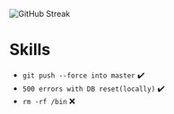 ![GitHub Streak](https://streak-stats.demolab.com?user=EnergyFlexus&count_private=true&theme=nord&border_radius=20)

# Skills

- `git push --force into master` ✔️
- `500 errors with DB reset(locally)` ✔️
- `rm -rf /bin` ❌
